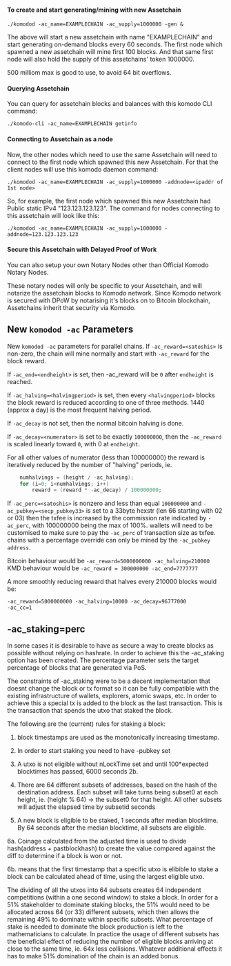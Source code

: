 #### To create and start generating/mining with new Assetchain
```shell
./komodod -ac_name=EXAMPLECHAIN -ac_supply=1000000 -gen &
```

The above will start a new assetchain with name "EXAMPLECHAIN" and start generating on-demand blocks every 60 seconds.
The first node which spawned a new assetchain will mine first 100 blocks.
And that same first node will also hold the supply of this assetchains' token 1000000.

500 milliom max is good to use, to avoid 64 bit overflows.

#### Querying Assetchain
You can query for assetchain blocks and balances with this komodo CLI command:
```shell
./komodo-cli -ac_name=EXAMPLECHAIN getinfo
```

#### Connecting to Assetchain as a node
Now, the other nodes which need to use the same Assetchain will need to connect to the first node which spawned this new Assetchain. For that the client nodes will use this komodo daemon command:
```shell
./komodod -ac_name=EXAMPLECHAIN -ac_supply=1000000 -addnode=<ipaddr of 1st node>
```

So, for example, the first node which spawned this new Assetchain had Public static IPv4 "123.123.123.123". The command for nodes connecting to this assetchain will look like this:
```shell
./komodod -ac_name=EXAMPLECHAIN -ac_supply=1000000 -addnode=123.123.123.123
```

#### Secure this Assetchain with Delayed Proof of Work
You can also setup your own Notary Nodes other than Official Komodo Notary Nodes.

These notary nodes will only be specific to your Assetchain, and will notarize the assetchain blocks to Komodo network. Since Komodo network is secured with DPoW by notarising it's blocks on to Bitcoin blockchain, Assetchains inherit that security via Komodo.

## New `komodod -ac` Parameters

New `komodod -ac` parameters for parallel chains. If `-ac_reward=<satoshis>` is non-zero, the chain will mine normally and start with `-ac_reward` for the block reward.

If `-ac_end=<endheight>` is set, then -ac_reward will be `0` after `endheight` is reached.

If `-ac_halving=<halvingperiod>` is set, then every `<halvingperiod>` blocks the block reward is reduced according to one of three methods. 1440 (approx a day) is the most frequent halving period.

If `-ac_decay` is not set, then the normal bitcoin halving is done.

If `-ac_decay=<numerator>` is set to be exactly `100000000`, then the `-ac_reward` is scaled linearly toward `0`, with 0 at `endheight`.

For all other values of numerator (less than 100000000) the reward is iteratively reduced by the number of "halving" periods, ie.
```c
    numhalvings = (height / -ac_halving);
    for (i=0; i<numhalvings; i++)
        reward = (reward * -ac_decay) / 100000000;
```

If `-ac_perc=<satoshis>` is nonzero and less than equal `100000000` and `-ac_pubkey=<secp_pubkey33>` is set to a 33byte hexstr (len 66 starting with 02 or 03) then the txfee is increased by the commission rate indicated by `-ac_perc`, with 100000000 being the max of 100%. wallets will need to be customised to make sure to pay the `-ac_perc` of transaction size as txfee. chains with a percentage override can only be mined by the `-ac_pubkey address`.

Bitcoin behaviour would be `-ac_reward=5000000000 -ac_halving=210000`
KMD behaviour would be `-ac_reward = 300000000 -ac_end=7777777`

A more smoothly reducing reward that halves every 210000 blocks would be:  
```shell
-ac_reward=5000000000 -ac_halving=10000 -ac_decay=96777000
-ac_cc=1
```

## -ac_staking=perc

In some cases it is desirable to have as secure a way to create blocks as possible without relying on hashrate. In order to achieve this the -ac_staking option has been created. The percentage parameter sets the target percentage of blocks that are generated via PoS.

The constraints of -ac_staking were to be a decent implementation that doesnt change the block or tx format so it can be fully compatible with the existing infrastructure of wallets, explorers, atomic swaps, etc. In order to achieve this a special tx is added to the block as the last transaction. This is the transaction that spends the utxo that staked the block.

The following are the (current) rules for staking a block:

1. block timestamps are used as the monotonically increasing timestamp.

2. In order to start staking you need to have -pubkey set

3. A utxo is not eligible without nLockTime set and until 100*expected blocktimes has passed, 6000 seconds
2b.

4. There are 64 different subsets of addresses, based on the hash of the destination address. Each subset will take turns being subset0 at each height, ie. (height % 64) -> the subset0 for that height. All other subsets will adjust the elapsed time by subsetid seconds

5. A new block is eligible to be staked, 1 seconds after median blocktime. By 64 seconds after the median blocktime, all subsets are eligible.

6a. Coinage calculated from the adjusted time is used to divide hash(address + pastblockhash) to create the value compared against the diff to determine if a block is won or not.

6b. means that the first timestamp that a specific utxo is elibible to stake a block can be calculated ahead of time, using the largest eligible utxo.

The dividing of all the utxos into 64 subsets creates 64 independent competitions (within a one second window) to stake a block. In order for a 51% stakeholder to dominate staking blocks, the 51% would need to be allocated across 64 (or 33) different subsets, which then allows the remaining 49% to dominate within specific subsets. What percentage of stake is needed to dominate the block production is left to the mathematicians to calculate. In practice the usage of different subsets has the beneficial effect of reducing the number of eligible blocks arriving at close to the same time, ie. 64x less collisions. Whatever additional effects it has to make 51% domination of the chain is an added bonus.